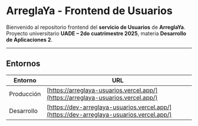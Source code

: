 # ArreglaYa - Frontend de Usuarios

Bienvenido al repositorio frontend del **servicio de Usuarios** de **ArreglaYa**.  
Proyecto universitario **UADE – 2do cuatrimestre 2025**, materia **Desarrollo de Aplicaciones 2**.

---

## Entornos

| Entorno             | URL                                                                |
| ------------------- | ------------------------------------------------------------------ |
| Producción    | [https://arreglaya-usuarios.vercel.app/](https://arreglaya-usuarios.vercel.app/) |
| Desarrollo    | [https://dev-arreglaya-usuarios.vercel.app/](https://dev-arreglaya-usuarios.vercel.app/)  |

